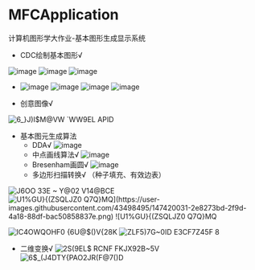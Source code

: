 # MFCApplication
计算机图形学大作业-基本图形生成显示系统
- CDC绘制基本图形√


![image](https://user-images.githubusercontent.com/43498495/147418428-6c27f4ac-d1b1-45cb-8f6c-4ae3907f6837.png)
![image](https://user-images.githubusercontent.com/43498495/147418434-27c1b851-8370-4078-b4df-00c6574efecb.png)
![image](https://user-images.githubusercontent.com/43498495/147418461-bc8e522e-83ba-4c3c-9f38-ebc5921e602d.png)

- ![image](https://user-images.githubusercontent.com/43498495/147418424-2a968bdd-91de-4544-bdc7-7783846a5843.png)
![image](https://user-images.githubusercontent.com/43498495/147418465-88b64b51-783e-4e5e-b01f-b1545ff6e213.png)
![image](https://user-images.githubusercontent.com/43498495/147418490-773d0265-10ae-4ab8-8db3-d0e71411d3bb.png)
![image](https://user-images.githubusercontent.com/43498495/147418494-caa34dfd-2f17-42ab-b20f-56da4a28ba85.png)

- 创意图像√


![6_}J)I$M@VW `WW9EL APID](https://user-images.githubusercontent.com/43498495/147418376-77449209-9ef9-4e07-8f14-9606bc82c4ef.png)

- 基本图元生成算法
  - DDA√
    ![image](https://user-images.githubusercontent.com/43498495/147418577-9b549ddf-89df-409f-859d-7f15cd0f19d7.png)
  - 中点画线算法√
    ![image](https://user-images.githubusercontent.com/43498495/147418760-033404f1-4d48-40cb-9e8d-22e94c9e55ee.png)
  - Bresenham画圆√
    ![image](https://user-images.githubusercontent.com/43498495/147418847-153b791b-f2e1-4874-ab0e-a8ba41922716.png)
  - 多边形扫描转换√ （种子填充、有效边表）

![J6OO 33E ~ Y@02 V14@BCE](https://user-images.githubusercontent.com/43498495/147420028-d20e3b26-0b98-4483-87fe-65ad7cba6240.png)
![U1%GU}{(ZSQLJZ0 Q7Q}M`Q](https://user-images.githubusercontent.com/43498495/147420031-2e8273bd-2f9d-4a18-88df-bac50858837e.png)
![U1%GU}{(ZSQLJZ0 Q7Q}M`Q](https://user-images.githubusercontent.com/43498495/147420025-ad12970e-6f57-4793-b788-a6d2a9c9c4c3.png)

![IC4OWQOHF0 {6U@$()V{28K](https://user-images.githubusercontent.com/43498495/147420019-e2d7a587-c50e-43bb-a774-7a599e5c6d45.png)
![ZLF5)7G~0ID E3CF7Z45F 8](https://user-images.githubusercontent.com/43498495/147420023-226249b5-687c-49b1-ae0e-7faefa39be3d.png)
  - 二维变换√
![2S(9EL$ RCNF FKJX92B~5V](https://user-images.githubusercontent.com/43498495/147420435-7a4ca3a7-ece0-4947-a620-3578e7258f25.png)
![6$_(J4DTY{PAO2JR(F@7()D](https://user-images.githubusercontent.com/43498495/147420438-f1184525-484b-4984-9ff0-c0d51c9a8ba7.png)


